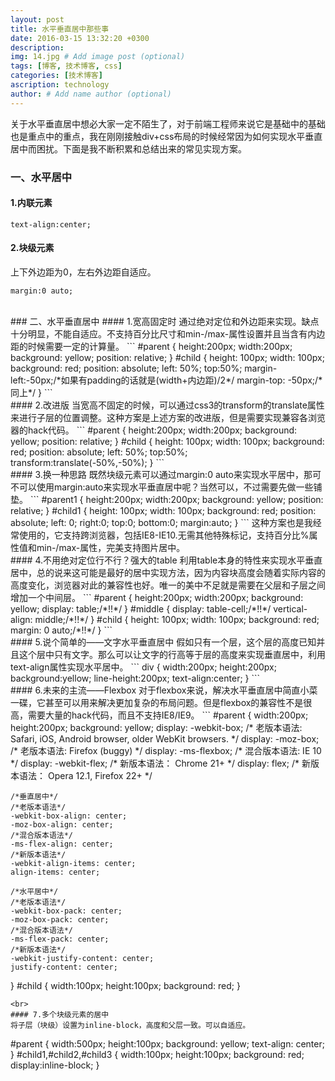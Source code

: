 ```yaml
---
layout: post
title: 水平垂直居中那些事
date: 2016-03-15 13:32:20 +0300
description: 
img: 14.jpg # Add image post (optional)
tags: [博客, 技术博客, css]
categories: [技术博客]
ascription: technology
author: # Add name author (optional)
---
```

关于水平垂直居中想必大家一定不陌生了，对于前端工程师来说它是基础中的基础也是重点中的重点，我在刚刚接触div+css布局的时候经常因为如何实现水平垂直居中而困扰。下面是我不断积累和总结出来的常见实现方案。
<br>
### 一、水平居中
#### 1.内联元素
```
text-align:center;
```
#### 2.块级元素
上下外边距为0，左右外边距自适应。
```
margin:0 auto;
```
<br>
### 二、水平垂直居中
#### 1.宽高固定时
通过绝对定位和外边距来实现。缺点十分明显，不能自适应。不支持百分比尺寸和min-/max-属性设置并且当含有内边距的时候需要一定的计算量。
```
#parent
{
	height:200px;
	width:200px;
	background: yellow;
	position: relative;
}
#child
{
	height: 100px;
	width: 100px;
	background: red;
	position: absolute;
	left: 50%;
	top:50%;
	margin-left:-50px;/*如果有padding的话就是(width+内边距)/2*/
	margin-top: -50px;/*同上*/
}
```
<br>
#### 2.改进版
当宽高不固定的时候，可以通过css3的transform的translate属性来进行子层的位置调整。这种方案是上述方案的改进版，但是需要实现兼容各浏览器的hack代码。
```
#parent
{
	height:200px;
	width:200px;
	background: yellow;
	position: relative;
}
#child
{
	height: 100px;
	width: 100px;
	background: red;
	position: absolute;
	left: 50%;
	top:50%;
	transform:translate(-50%,-50%);
}
```
<br>
#### 3.换一种思路
既然块级元素可以通过margin:0 auto来实现水平居中，那可不可以使用margin:auto来实现水平垂直居中呢？当然可以，不过需要先做一些铺垫。
```
#parent1
{
	height:200px;
	width:200px;
	background: yellow;
	position: relative;
}
#child1
{
	height: 100px;
	width: 100px;
	background: red;
	position: absolute;
	left: 0;
	right:0;
	top:0;
	bottom:0;
	margin:auto;
}
```
这种方案也是我经常使用的，它支持跨浏览器，包括IE8-IE10.无需其他特殊标记，支持百分比%属性值和min-/max-属性，完美支持图片居中。
<br>
#### 4.不用绝对定位行不行？强大的table
利用table本身的特性来实现水平垂直居中，总的说来这可能是最好的居中实现方法，因为内容块高度会随着实际内容的高度变化，浏览器对此的兼容性也好。唯一的美中不足就是需要在父层和子层之间增加一个中间层。
```
#parent
{
	height:200px;
	width:200px;
	background: yellow;
	display: table;/*!!*/
}
#middle
{
	display: table-cell;/*!!*/
	vertical-align: middle;/*!!*/
}
#child
{
	height: 100px;
	width: 100px;
	background: red;  
    margin: 0 auto;/*!!*/ 
}
```
<br>
#### 5.说个简单的——文字水平垂直居中
假如只有一个层，这个层的高度已知并且这个层中只有文字。那么可以让文字的行高等于层的高度来实现垂直居中，利用text-align属性实现水平居中。
```
div
{
    width:200px;
    height:200px;
    background:yellow;
    line-height:200px;
    text-align:center;
}
```
<br>
#### 6.未来的主流——Flexbox
对于flexbox来说，解决水平垂直居中简直小菜一碟，它甚至可以用来解决更加复杂的布局问题。但是flexbox的兼容性不是很高，需要大量的hack代码，而且不支持IE8/IE9。
```
#parent
{
	width:200px;
	height:200px;
	background: yellow;
	display: -webkit-box;  /* 老版本语法: Safari,  iOS, Android browser, older WebKit browsers.  */
    display: -moz-box;    /* 老版本语法: Firefox (buggy) */ 
    display: -ms-flexbox;  /* 混合版本语法: IE 10 */
    display: -webkit-flex;  /* 新版本语法： Chrome 21+ */
    display: flex;       /* 新版本语法： Opera 12.1, Firefox 22+ */

    /*垂直居中*/	
    /*老版本语法*/
    -webkit-box-align: center; 
    -moz-box-align: center;
    /*混合版本语法*/
    -ms-flex-align: center; 
    /*新版本语法*/
    -webkit-align-items: center;
    align-items: center;
            
    /*水平居中*/
    /*老版本语法*/
    -webkit-box-pack: center; 
    -moz-box-pack: center; 
    /*混合版本语法*/
    -ms-flex-pack: center; 
    /*新版本语法*/
    -webkit-justify-content: center;
    justify-content: center;
}
#child
{
	width:100px;
	height:100px;
	background: red;
}
```
<br>
#### 7.多个块级元素的居中
将子层（块级）设置为inline-block，高度和父层一致。可以自适应。
```
#parent
{
	width:500px;
	height:100px;
	background: yellow;
	text-align: center;
}
#child1,#child2,#child3
{
	width:100px;
	height:100px;
	background: red;
	display:inline-block;
}
```